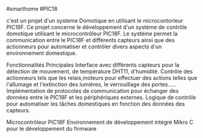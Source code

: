 #smarthome #PIC18

c'est un projet d'un systeme  Domotique en utilisant le microcontorleur  PIC18F. 
Ce projet concerne le développement d'un système de contrôle domotique utilisant le microcontrôleur PIC18F. Le système permet la communication entre le PIC18F et différents capteurs ainsi que des actionneurs pour automatiser et contrôler divers aspects d'un environnement domestique.

Fonctionnalités Principales
Interface avec différents capteurs pour la détection de mouvement, de température DHT11, d'humidité.
Contrôle des actionneurs tels que les relais,moteurs pour effectuer des actions telles que l'allumage et l'extinction des lumières, le verrouillage des portes.....
Implémentation de protocoles de communication pour échanger des données entre le PIC18F et les périphériques externes.
Logique de contrôle pour automatiser les tâches domestiques en fonction des données des capteurs.

Microcontrôleur PIC18F
Environnement de développement intégré Mikro C pour le développement du firmware
